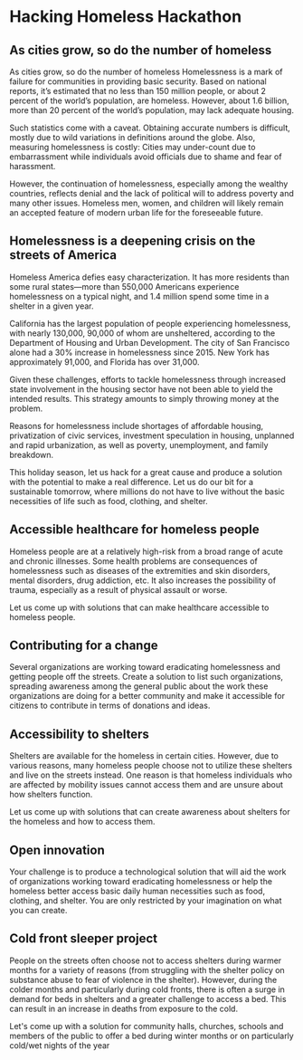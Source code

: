 # Hacking Homeless Hackathon
## As cities grow, so do the number of homeless
As cities grow, so do the number of homeless
Homelessness is a mark of failure for communities in providing basic security. Based on national reports, it’s estimated that no less than 150 million people, or about 2 percent of the world’s population, are homeless. However, about 1.6 billion, more than 20 percent of the world’s population, may lack adequate housing.

Such statistics come with a caveat. Obtaining accurate numbers is difficult, mostly due to wild variations in definitions around the globe. Also, measuring homelessness is costly: Cities may under-count due to embarrassment while individuals avoid officials due to shame and fear of harassment.

However, the continuation of homelessness, especially among the wealthy countries, reflects denial and the lack of political will to address poverty and many other issues. Homeless men, women, and children will likely remain an accepted feature of modern urban life for the foreseeable future.

## Homelessness is a deepening crisis on the streets of America
Homeless America defies easy characterization. It has more residents than some rural states—more than 550,000 Americans experience homelessness on a typical night, and 1.4 million spend some time in a shelter in a given year.

California has the largest population of people experiencing homelessness, with nearly 130,000, 90,000 of whom are unsheltered, according to the Department of Housing and Urban Development. The city of San Francisco alone had a 30% increase in homelessness since 2015. New York has approximately 91,000, and Florida has over 31,000.

Given these challenges, efforts to tackle homelessness through increased state involvement in the housing sector have not been able to yield the intended results. This strategy amounts to simply throwing money at the problem.

Reasons for homelessness include shortages of affordable housing, privatization of civic services, investment speculation in housing, unplanned and rapid urbanization, as well as poverty, unemployment, and family breakdown.

This holiday season, let us hack for a great cause and produce a solution with the potential to make a real difference. Let us do our bit for a sustainable tomorrow, where millions do not have to live without the basic necessities of life such as food, clothing, and shelter.


## Accessible healthcare for homeless people

Homeless people are at a relatively high-risk from a broad range of acute and chronic illnesses. Some health problems are consequences of homelessness such as diseases of the extremities and skin disorders, mental disorders, drug addiction, etc. It also increases the possibility of trauma, especially as a result of physical assault or worse.

Let us come up with solutions that can make healthcare accessible to homeless people.


## Contributing for a change

Several organizations are working toward eradicating homelessness and getting people off the streets. Create a solution to list such organizations, spreading awareness among the general public about the work these organizations are doing for a better community and make it accessible for citizens to contribute in terms of donations and ideas.

## Accessibility to shelters

Shelters are available for the homeless in certain cities. However, due to various reasons, many homeless people choose not to utilize these shelters and live on the streets instead. One reason is that homeless individuals who are affected by mobility issues cannot access them and are unsure about how shelters function.

Let us come up with solutions that can create awareness about shelters for the homeless and how to access them.

## Open innovation

Your challenge is to produce a technological solution that will aid the work of organizations working toward eradicating homelessness or help the homeless better access basic daily human necessities such as food, clothing, and shelter. You are only restricted by your imagination on what you can create.

## Cold front sleeper project

People on the streets often choose not to access shelters during warmer months for a variety of reasons (from struggling with the shelter policy on substance abuse to fear of violence in the shelter). However, during the colder months and particularly during cold fronts, there is often a surge in demand for beds in shelters and a greater challenge to access a bed. This can result in an increase in deaths from exposure to the cold.

Let's come up with a solution for community halls, churches, schools and members of the public to offer a bed during winter months or on particularly cold/wet nights of the year


